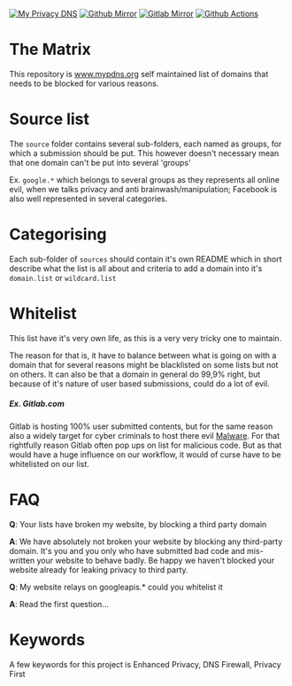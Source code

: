 [![My Privacy DNS](https://img.shields.io/badge/View-Mirror-e24329.svg?logo=gitlab&style=plastic)](https://mypdns.org/my-privacy-dns/matrix)
[![Github Mirror](https://img.shields.io/badge/View-Mirror-e24329.svg?logo=github&style=plastic)](https://github.com/mypdns/matrix)
[![Gitlab Mirror](https://img.shields.io/badge/View-Mirror-e24329.svg?logo=gitlab&style=plastic)](https://gitlab.com/my-privacy-dns/matrix/matrix)
[![Github Actions](https://github.com/mypdns/matrix/actions/workflows/pyfunceble.yml/badge.svg)](https://github.com/mypdns/matrix/actions/workflows/pyfunceble.yml)

# The Matrix

This repository is www.mypdns.org self maintained list of domains that
needs to be blocked for various reasons.

# Source list
The `source` folder contains several sub-folders, each named as groups,
for which a submission should be put. This however doesn't necessary
mean that one domain can't be put into several 'groups'

Ex. `google.*` which belongs to several groups as they represents all
online evil, when we talks privacy and anti brainwash/manipulation;
Facebook is also well represented in several categories.

# Categorising
Each sub-folder of `sources` should contain it's own README which in
short describe what the list is all about and criteria to add a domain
into it's `domain.list` or `wildcard.list`

# Whitelist
This list have it's very own life, as this is a very very tricky one to
maintain.

The reason for that is, it have to balance between what is going on with
a domain that for several reasons might be blacklisted on some lists
but not on others. It can also be that a domain in general do 99,9%
right, but because of it's nature of user based submissions, could do a
lot of evil.

##### Ex. Gitlab.com

Gitlab is hosting 100% user submitted contents, but for the same reason also a
widely target for cyber criminals to host there evil
[Malware](https://en.wikipedia.org/wiki/Malware). For that rightfully
reason Gitlab often pop ups on list for malicious code. But as that
would have a huge influence on our workflow, it would of curse have to be
whitelisted on our list.

# FAQ
**Q**: Your lists have broken my website, by blocking a third party
domain

**A**: We have absolutely not broken your website by blocking any
third-party domain.
It's you and you only who have submitted bad code and mis-written your
website to behave badly. Be happy we haven't blocked your website
already for leaking privacy to third party.

**Q**: My website relays on googleapis.* could you whitelist it

**A**: Read the first question...
# Keywords
A few keywords for this project is Enhanced Privacy, DNS Firewall,
Privacy First
